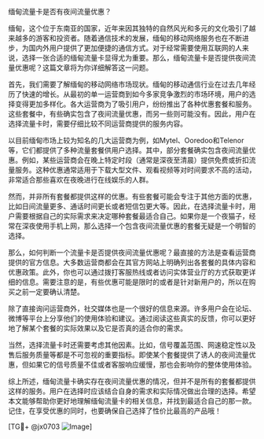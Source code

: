 缅甸流量卡是否有夜间流量优惠？

缅甸，这个位于东南亚的国家，近年来因其独特的自然风光和多元的文化吸引了越来越多的游客和投资者。随着通信技术的发展，缅甸的移动网络服务也在不断进步，为国内外用户提供了更加便捷的通信方式。对于经常需要使用互联网的人来说，选择一张合适的缅甸流量卡显得尤为重要。那么，缅甸流量卡是否提供夜间流量优惠呢？这篇文章将为你详细解答这一问题。

首先，我们需要了解缅甸的移动网络市场现状。缅甸的移动通信行业在过去几年经历了快速的增长。从最初的单一运营商到如今多家竞争激烈的市场环境，用户的选择变得更加多样化。各大运营商为了吸引用户，纷纷推出了各种优惠套餐和服务。这些套餐中，有些确实包含了夜间流量优惠，而另一些则可能没有。因此，用户在选择流量卡时，需要仔细比较不同运营商提供的服务内容。

以目前缅甸市场上较为知名的几大运营商为例，如Mytel、Ooredoo和Telenor等，它们都提供了多种流量套餐供用户选择。其中，部分套餐确实包含夜间流量优惠。例如，某些运营商会在晚上特定时段（通常是深夜至清晨）提供免费或折扣流量服务。这种优惠通常适用于下载大型文件、观看视频等对时间要求不高的活动，非常适合那些喜欢在夜晚进行在线娱乐的人群。

然而，并非所有套餐都提供这样的优惠。有些套餐可能会专注于其他方面的优惠，比如日间流量更多、通话时间更长或者短信包更大等。因此，在选择流量卡时，用户需要根据自己的实际需求来决定哪种套餐最适合自己。如果你是一个夜猫子，经常在深夜使用手机上网，那么选择一个包含夜间流量优惠的套餐无疑是一个明智的选择。

那么，如何判断一个流量卡是否提供夜间流量优惠呢？最直接的方法是查看运营商提供的官方信息。大多数运营商都会在其官方网站上明确列出各套餐的具体内容和优惠政策。此外，你也可以通过拨打客服热线或者访问实体营业厅的方式获取更详细的信息。需要注意的是，有些优惠可能是限时的或者是针对新用户的，所以在购买之前一定要确认清楚。

除了直接询问运营商外，社交媒体也是一个很好的信息来源。许多用户会在论坛、微博等平台上分享他们的使用体验和建议。通过阅读这些真实的反馈，你可以更好地了解某个套餐的实际效果以及它是否真的适合你的需求。

当然，选择流量卡时还需要考虑其他因素。比如，信号覆盖范围、网速稳定性以及售后服务质量等都是不可忽视的重要指标。即使某个套餐提供了诱人的夜间流量优惠，但如果它的信号质量不佳或者客服响应缓慢，那也会影响你的整体使用体验。

综上所述，缅甸流量卡确实存在夜间流量优惠的情况，但并不是所有的套餐都提供这样的服务。用户在选择时应该结合自身的需求和实际情况做出合理的选择。希望本文能够帮助你更好地理解缅甸流量卡的相关信息，并找到最适合自己的那一款。记住，在享受优惠的同时，也要确保自己选择了性价比最高的产品哦！

[TG💪+ @jx0703 ![Image](https://github.com/user-attachments/assets/dbca1d08-cadb-493c-b0ec-ad6f7a83f270)]